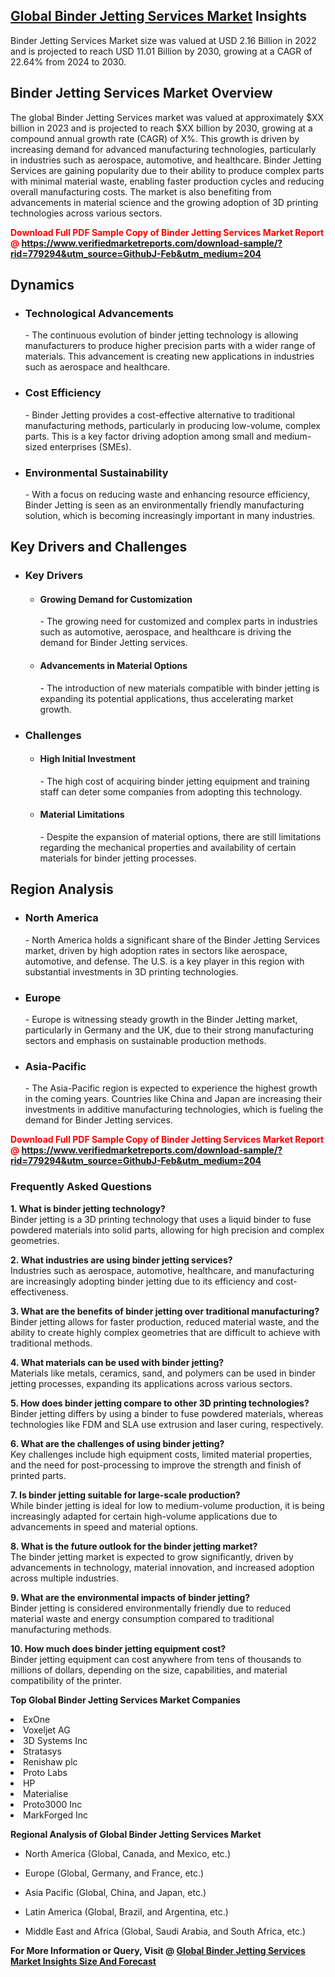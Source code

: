 <h2><a href="https://www.verifiedmarketreports.com/download-sample/?rid=779294&amp;utm_source=GithubJ&amp;utm_medium=204" target="_blank">Global Binder Jetting Services Market</a> Insights</h2><p>Binder Jetting Services Market size was valued at USD 2.16 Billion in 2022 and is projected to reach USD 11.01 Billion by 2030, growing at a CAGR of 22.64% from 2024 to 2030.</p><p> <h2>Binder Jetting Services Market Overview</h2> <p>The global Binder Jetting Services market was valued at approximately $XX billion in 2023 and is projected to reach $XX billion by 2030, growing at a compound annual growth rate (CAGR) of X%. This growth is driven by increasing demand for advanced manufacturing technologies, particularly in industries such as aerospace, automotive, and healthcare. Binder Jetting Services are gaining popularity due to their ability to produce complex parts with minimal material waste, enabling faster production cycles and reducing overall manufacturing costs. The market is also benefiting from advancements in material science and the growing adoption of 3D printing technologies across various sectors.</p> <p><strong><p><span class=""><span style="color: #ff0000;"><strong>Download Full PDF Sample Copy of Binder Jetting Services Market Report</strong> @ </span><a href="https://www.verifiedmarketreports.com/download-sample/?rid=779294&amp;utm_source=GithubJ-Feb&amp;utm_medium=204" target="_blank">https://www.verifiedmarketreports.com/download-sample/?rid=779294&amp;utm_source=GithubJ-Feb&amp;utm_medium=204</a></span></p></strong></p> <h2>Dynamics</h2> <ul> <li><h3>Technological Advancements</h3> - The continuous evolution of binder jetting technology is allowing manufacturers to produce higher precision parts with a wider range of materials. This advancement is creating new applications in industries such as aerospace and healthcare.</li> <li><h3>Cost Efficiency</h3> - Binder Jetting provides a cost-effective alternative to traditional manufacturing methods, particularly in producing low-volume, complex parts. This is a key factor driving adoption among small and medium-sized enterprises (SMEs).</li> <li><h3>Environmental Sustainability</h3> - With a focus on reducing waste and enhancing resource efficiency, Binder Jetting is seen as an environmentally friendly manufacturing solution, which is becoming increasingly important in many industries.</li> </ul> <h2>Key Drivers and Challenges</h2> <ul> <li><h3>Key Drivers</h3> <ul> <li><h4>Growing Demand for Customization</h4> - The growing need for customized and complex parts in industries such as automotive, aerospace, and healthcare is driving the demand for Binder Jetting services.</li> <li><h4>Advancements in Material Options</h4> - The introduction of new materials compatible with binder jetting is expanding its potential applications, thus accelerating market growth.</li> </ul> </li> <li><h3>Challenges</h3> <ul> <li><h4>High Initial Investment</h4> - The high cost of acquiring binder jetting equipment and training staff can deter some companies from adopting this technology.</li> <li><h4>Material Limitations</h4> - Despite the expansion of material options, there are still limitations regarding the mechanical properties and availability of certain materials for binder jetting processes.</li> </ul> </li> </ul> <h2>Region Analysis</h2> <ul> <li><h3>North America</h3> - North America holds a significant share of the Binder Jetting Services market, driven by high adoption rates in sectors like aerospace, automotive, and defense. The U.S. is a key player in this region with substantial investments in 3D printing technologies.</li> <li><h3>Europe</h3> - Europe is witnessing steady growth in the Binder Jetting market, particularly in Germany and the UK, due to their strong manufacturing sectors and emphasis on sustainable production methods.</li> <li><h3>Asia-Pacific</h3> - The Asia-Pacific region is expected to experience the highest growth in the coming years. Countries like China and Japan are increasing their investments in additive manufacturing technologies, which is fueling the demand for Binder Jetting services.</li> </ul> <p><strong><p><span class=""><span style="color: #ff0000;"><strong>Download Full PDF Sample Copy of Binder Jetting Services Market Report</strong> @ </span><a href="https://www.verifiedmarketreports.com/download-sample/?rid=779294&amp;utm_source=GithubJ-Feb&amp;utm_medium=204" target="_blank">https://www.verifiedmarketreports.com/download-sample/?rid=779294&amp;utm_source=GithubJ-Feb&amp;utm_medium=204</a></span></p></strong></p> <h3>Frequently Asked Questions</h3> <p><strong>1. What is binder jetting technology?</strong><br> Binder jetting is a 3D printing technology that uses a liquid binder to fuse powdered materials into solid parts, allowing for high precision and complex geometries.</p> <p><strong>2. What industries are using binder jetting services?</strong><br> Industries such as aerospace, automotive, healthcare, and manufacturing are increasingly adopting binder jetting due to its efficiency and cost-effectiveness.</p> <p><strong>3. What are the benefits of binder jetting over traditional manufacturing?</strong><br> Binder jetting allows for faster production, reduced material waste, and the ability to create highly complex geometries that are difficult to achieve with traditional methods.</p> <p><strong>4. What materials can be used with binder jetting?</strong><br> Materials like metals, ceramics, sand, and polymers can be used in binder jetting processes, expanding its applications across various sectors.</p> <p><strong>5. How does binder jetting compare to other 3D printing technologies?</strong><br> Binder jetting differs by using a binder to fuse powdered materials, whereas technologies like FDM and SLA use extrusion and laser curing, respectively.</p> <p><strong>6. What are the challenges of using binder jetting?</strong><br> Key challenges include high equipment costs, limited material properties, and the need for post-processing to improve the strength and finish of printed parts.</p> <p><strong>7. Is binder jetting suitable for large-scale production?</strong><br> While binder jetting is ideal for low to medium-volume production, it is being increasingly adapted for certain high-volume applications due to advancements in speed and material options.</p> <p><strong>8. What is the future outlook for the binder jetting market?</strong><br> The binder jetting market is expected to grow significantly, driven by advancements in technology, material innovation, and increased adoption across multiple industries.</p> <p><strong>9. What are the environmental impacts of binder jetting?</strong><br> Binder jetting is considered environmentally friendly due to reduced material waste and energy consumption compared to traditional manufacturing methods.</p> <p><strong>10. How much does binder jetting equipment cost?</strong><br> Binder jetting equipment can cost anywhere from tens of thousands to millions of dollars, depending on the size, capabilities, and material compatibility of the printer.</p> </p><p><strong>Top Global Binder Jetting Services Market Companies</strong></p><div data-test-id=""><p><li>ExOne</li><li> Voxeljet AG</li><li> 3D Systems Inc</li><li> Stratasys</li><li> Renishaw plc</li><li> Proto Labs</li><li> HP</li><li> Materialise</li><li> Proto3000 Inc</li><li> MarkForged Inc</li></p><div><strong>Regional Analysis of&nbsp;Global Binder Jetting Services Market</strong></div><ul><li dir="ltr"><p dir="ltr">North America&nbsp;(Global, Canada, and Mexico, etc.)</p></li><li dir="ltr"><p dir="ltr">Europe (Global, Germany, and France, etc.)</p></li><li dir="ltr"><p dir="ltr">Asia Pacific&nbsp;(Global, China, and Japan, etc.)</p></li><li dir="ltr"><p dir="ltr">Latin America&nbsp;(Global, Brazil, and Argentina, etc.)</p></li><li dir="ltr">Middle East and Africa&nbsp;(Global, Saudi Arabia, and South Africa, etc.)</li></ul><p><strong>For More Information or Query, Visit @&nbsp;</strong><strong><a href="https://www.verifiedmarketreports.com/product/binder-jetting-services-market/?utm_source=GithubJ&amp;utm_medium=204" target="_blank">Global Binder Jetting Services Market Insights Size And Forecast</a></strong></p></div>
